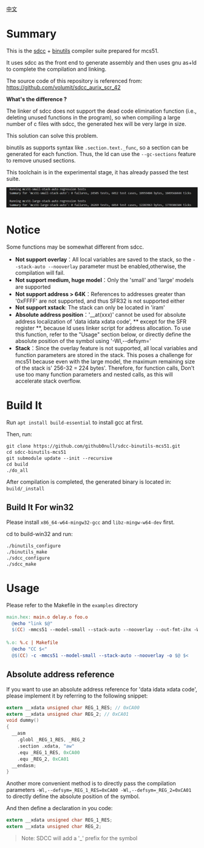 
[中文](./README_zh.md)

# Summary

This is the [sdcc](https://sdcc.sourceforge.net/) + [binutils](https://www.gnu.org/software/binutils/) compiler suite prepared for mcs51. 

It uses sdcc as the front end to generate assembly and then uses gnu as+ld to complete the compilation and linking.

The source code of this repository is referenced from: https://github.com/volumit/sdcc_aurix_scr_42 

**What's the difference ?**

The linker of sdcc does not support the dead code elimination function (i.e., deleting unused functions in the program), so when compiling a large number of c files with sdcc, the generated hex will be very large in size.

This solution can solve this problem. 

binutils as supports syntax like `.section.text._func`, so a section can be generated for each function. Thus, the ld can use the `--gc-sections` feature to remove unused sections.

This toolchain is in the experimental stage, it has already passed the test suite.

![](./docs/test-result.jpg)

# Notice

Some functions may be somewhat different from sdcc.

  - **Not support overlay**：All local variables are saved to the stack, so the `--stack-auto --nooverlay` parameter must be enabled,otherwise, the compilation will fail.
  - **Not support medium, huge model**：Only the 'small' and 'large' models are supported
  - **Not support address > 64K**：References to addresses greater than '0xFFFF' are not supported, and thus SFR32 is not supported either
  - **Not support xstack**: The stack can only be located in 'iram'
  - **Absolute address position**：'__at(xxx)' cannot be used for absolute address localization of 'data idata xdata code', ** except for the SFR register **, because ld uses linker script for address allocation. To use this function, refer to the "Usage" section below, or directly define the absolute position of the symbol using '-Wl,--defsym='
  - **Stack**：Since the overlay feature is not supported, all local variables and function parameters are stored in the stack. This poses a challenge for mcs51 because even with the large model, the maximum remaining size of the stack is' 256-32 = 224 bytes'. Therefore, for function calls, Don't use too many function parameters and nested calls, as this will accelerate stack overflow.

# Build It

Run `apt install build-essential` to install gcc at first.

Then, run:

```shell
git clone https://github.com/github0null/sdcc-binutils-mcs51.git
cd sdcc-binutils-mcs51
git submodule update --init --recursive
cd build
./do_all
```

After compilation is completed, the generated binary is located in: `build/_install`

## Build It For win32

Please install `x86_64-w64-mingw32-gcc` and `libz-mingw-w64-dev` first.

cd to build-win32 and run:

```shell
./binutils_configure
./binutils_make
./sdcc_configure
./sdcc_make
```

# Usage

Please refer to the Makefile in the `examples` directory

```makefile
main.hex: main.o delay.o foo.o
  @echo "link $@"
  $(CC) -mmcs51 --model-small --stack-auto --nooverlay --out-fmt-ihx -Wl,--print-memory-usage -o $@ $^

%.o: %.c | Makefile
  @echo "CC $<"
  @$(CC) -c -mmcs51 --model-small --stack-auto --nooverlay -o $@ $<
```

## Absolute address reference

If you want to use an absolute address reference for 'data idata xdata code', please implement it by referring to the following snippet:

```c
extern __xdata unsigned char REG_1_RES; // 0xCA00
extern __xdata unsigned char REG_2;	// 0xCA01
void dummy()
{
  __asm
    .globl _REG_1_RES, _REG_2
    .section .xdata, "aw"
    .equ _REG_1_RES, 0xCA00
    .equ _REG_2, 0xCA01
  __endasm;
}
```

Another more convenient method is to directly pass the compilation parameters `-Wl,--defsym=_REG_1_RES=0xCA00 -Wl,--defsym=_REG_2=0xCA01` to directly define the absolute position of the symbol.

And then define a declaration in you code:

```c
extern __xdata unsigned char REG_1_RES;
extern __xdata unsigned char REG_2;
```

> Note: SDCC will add a '_' prefix for the symbol
